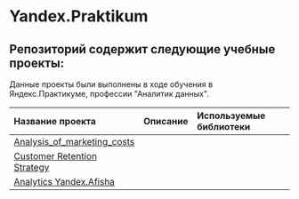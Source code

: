 # Yandex.Praktikum

## Репозиторий содержит следующие учебные проекты:

Данные проекты были выполнены в ходе обучения в Яндекс.Практикуме, профессии "Аналитик данных".

| Название проекта | Описание | Используемые библиотеки | 
| :---------------------- | :---------------------- | :---------------------- |
[Analysis_of_marketing_costs](Analysis_of_marketing_costs)|||
[Customer Retention Strategy](Customer_Retention_Strategy)|||
[Analytics Yandex.Afisha](Analytics_Yandex.Afisha)||
